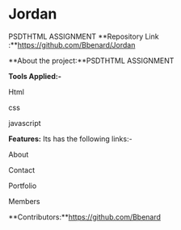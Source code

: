 # Jordan
PSDTHTML ASSIGNMENT
**Repository Link :**https://github.com/Bbenard/Jordan

**About the project:**PSDTHTML ASSIGNMENT

**Tools Applied:-**

Html

css 

javascript

**Features:** Its has the following links:-

About

Contact

Portfolio

Members

**Contributors:**https://github.com/Bbenard




